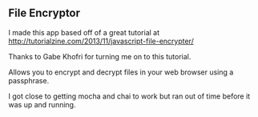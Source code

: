 ## File Encryptor 

I made this app based off of a great tutorial at  http://tutorialzine.com/2013/11/javascript-file-encrypter/ 

Thanks to Gabe Khofri for turning me on to this tutorial.

Allows you to encrypt and decrypt files in your web browser using a passphrase. 

I got close to getting mocha and chai to work but ran out of time before it was up and running.


